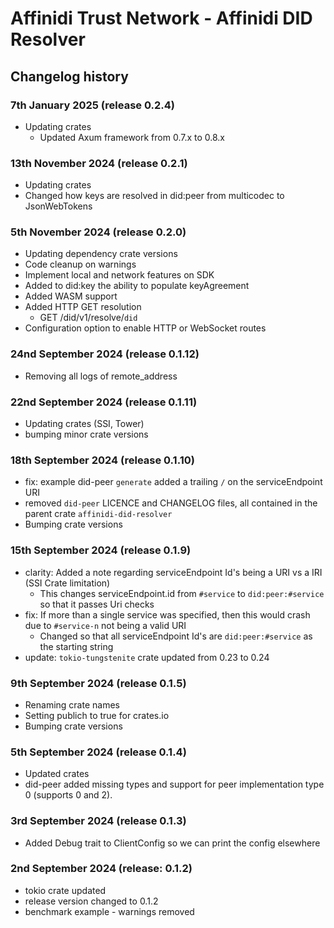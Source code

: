 # Affinidi Trust Network - Affinidi DID Resolver

## Changelog history

### 7th January 2025 (release 0.2.4)

* Updating crates
  * Updated Axum framework from 0.7.x to 0.8.x

### 13th November 2024 (release 0.2.1)

* Updating crates
* Changed how keys are resolved in did:peer from multicodec to JsonWebTokens

### 5th November 2024 (release 0.2.0)

* Updating dependency crate versions
* Code cleanup on warnings
* Implement local and network features on SDK
* Added to did:key the ability to populate keyAgreement
* Added WASM support
* Added HTTP GET resolution
  * GET /did/v1/resolve/`did`
* Configuration option to enable HTTP or WebSocket routes

### 24nd September 2024 (release 0.1.12)

* Removing all logs of remote_address

### 22nd September 2024 (release 0.1.11)

* Updating crates (SSI, Tower)
* bumping minor crate versions

### 18th September 2024 (release 0.1.10)

* fix: example did-peer `generate` added a trailing `/` on the serviceEndpoint URI
* removed `did-peer` LICENCE and CHANGELOG files, all contained in the parent crate `affinidi-did-resolver`
* Bumping crate versions

### 15th September 2024 (release 0.1.9)

* clarity: Added a note regarding serviceEndpoint Id's being a URI vs a IRI (SSI Crate limitation)
  * This changes serviceEndpoint.id from `#service` to `did:peer:#service` so that it passes Uri checks
* fix: If more than a single service was specified, then this would crash due to `#service-n` not being a valid URI
  * Changed so that all serviceEndpoint Id's are `did:peer:#service` as the starting string
* update: `tokio-tungstenite` crate updated from 0.23 to 0.24

### 9th September 2024 (release 0.1.5)

* Renaming crate names
* Setting publich to true for crates.io
* Bumping crate versions

### 5th September 2024 (release 0.1.4)

* Updated crates
* did-peer added missing types and support for peer implementation type 0 (supports 0 and 2).

### 3rd September 2024 (release 0.1.3)

* Added Debug trait to ClientConfig so we can print the config elsewhere

### 2nd September 2024 (release: 0.1.2)

* tokio crate updated
* release version changed to 0.1.2
* benchmark example - warnings removed

